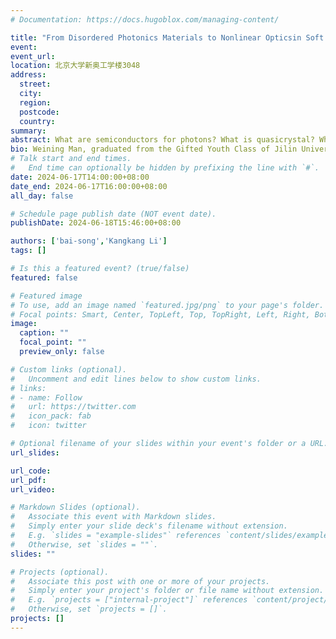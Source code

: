 ```yaml
---
# Documentation: https://docs.hugoblox.com/managing-content/

title: "From Disordered Photonics Materials to Nonlinear Opticsin Soft Condensed Matter"
event:
event_url:
location: 北京大学新奥工学楼3048
address:
  street:
  city:
  region:
  postcode:
  country:
summary:
abstract: What are semiconductors for photons? What is quasicrystal? What are disordered materials? What is the key to producing photonic bandgaps? How can disordered materials providephotonic bandgaps? What are the advantages of disordered photonic bandgap materials? Progress in creating photonic bandgap materials through self-assembly processes. Moreoverhow to achieve nonlinear optics phenomena in soft condensed matters. This report will introduce some results of our research team in these fundamental fields of light-matterinteractions.
bio: Weining Man, graduated from the Gifted Youth Class of Jilin University and obtained herdoctorate from the Department of Physics at Princeton Wniversity, She was a postdoctorafellow at Princeton University and New York University. She is currently a tenured full professoin the Department of Physics and Astronomy at San Francisco State University. Her researchteam is engaged in the study of soft condensed matter physics, disordered materials, photonicbandgaps, and nonlinear optics. She invented the world's first three-dimensional photonic quasicrystal and fabricated and tested the world's first hyperuniform disordered photonicbandgap material. She has published in top scientific journals such as Nature, Proceedings ofthe National Academy of Sciences, Physical Review Letters, etc., and serves as a revieweland editor for various scientific iournals.
# Talk start and end times.
#   End time can optionally be hidden by prefixing the line with `#`.
date: 2024-06-17T14:00:00+08:00
date_end: 2024-06-17T16:00:00+08:00
all_day: false

# Schedule page publish date (NOT event date).
publishDate: 2024-06-18T15:46:00+08:00

authors: ['bai-song','Kangkang Li']
tags: []

# Is this a featured event? (true/false)
featured: false

# Featured image
# To use, add an image named `featured.jpg/png` to your page's folder. 
# Focal points: Smart, Center, TopLeft, Top, TopRight, Left, Right, BottomLeft, Bottom, BottomRight.
image:
  caption: ""
  focal_point: ""
  preview_only: false

# Custom links (optional).
#   Uncomment and edit lines below to show custom links.
# links:
# - name: Follow
#   url: https://twitter.com
#   icon_pack: fab
#   icon: twitter

# Optional filename of your slides within your event's folder or a URL.
url_slides:

url_code:
url_pdf:
url_video:

# Markdown Slides (optional).
#   Associate this event with Markdown slides.
#   Simply enter your slide deck's filename without extension.
#   E.g. `slides = "example-slides"` references `content/slides/example-slides.md`.
#   Otherwise, set `slides = ""`.
slides: ""

# Projects (optional).
#   Associate this post with one or more of your projects.
#   Simply enter your project's folder or file name without extension.
#   E.g. `projects = ["internal-project"]` references `content/project/deep-learning/index.md`.
#   Otherwise, set `projects = []`.
projects: []
---
```

